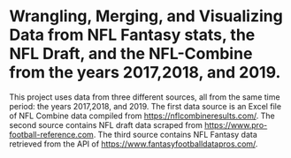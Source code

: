 # Wrangling, Merging, and Visualizing Data from NFL Fantasy stats, the NFL Draft, and the NFL-Combine from the years 2017,2018, and 2019.
This project uses data from three different sources, all from the same time period: the years 2017,2018, and 2019. The first data source is an Excel file of NFL Combine data compiled from https://nflcombineresults.com/. The second source contains NFL draft data scraped from https://www.pro-football-reference.com. The third source contains NFL Fantasy data retrieved from the API of https://www.fantasyfootballdatapros.com/.
